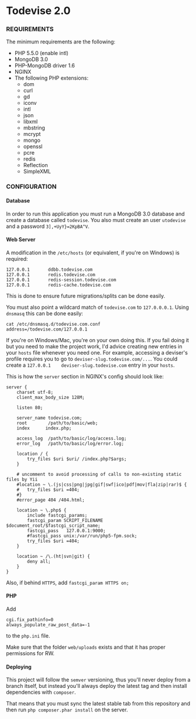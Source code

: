 Todevise 2.0
================================

### REQUIREMENTS

The minimum requirements are the following:

* PHP 5.5.0 (enable intl)
* MongoDB 3.0
* PHP-MongoDB driver 1.6
* NGINX
* The following PHP extensions:
  * dom
  * curl
  * gd
  * iconv
  * intl
  * json
  * libxml
  * mbstring
  * mcrypt
  * mongo
  * openssl
  * pcre
  * redis
  * Reflection
  * SimpleXML

### CONFIGURATION

#### Database

In order to run this application you must run a MongoDB 3.0 database and create
a database called `todevise`. You also must create an user `utodevise` and a
password `3],+UyY}=2KpBA^V`.

#### Web Server

A modification in the `/etc/hosts` (or equivalent, if you're on Windows) is
required:

```
127.0.0.1       ddbb.todevise.com
127.0.0.1       redis.todevise.com
127.0.0.1       redis-session.todevise.com
127.0.0.1       redis-cache.todevise.com
```

This is done to ensure future migrations/splits can be done easily.

You must also point a wildcard match of `todevise.com` to `127.0.0.0.1`.
Using `dnsmasq` this can be done easily:

```
cat /etc/dnsmasq.d/todevise.com.conf
address=/todevise.com/127.0.0.1
```

If you're on Windows/Mac, you're on your own doing this. If you fail doing it but you need to
make the project work, I'd advice creating new entries in your `hosts` file whenever you need
one. For example, accessing a deviser's profile requires you to go to `deviser-slug.todevise.com/...`.
You could create a `127.0.0.1    deviser-slug.todevise.com` entry in your `hosts`.

This is how the `server` section in NGINX's config should look like:

	server {
		charset utf-8;
		client_max_body_size 128M;

		listen 80;

		server_name todevise.com;
		root		/path/to/basic/web;
		index	   index.php;

		access_log  /path/to/basic/log/access.log;
		error_log   /path/to/basic/log/error.log;

		location / {
			try_files $uri $uri/ /index.php?$args;
		}

		# uncomment to avoid processing of calls to non-existing static files by Yii
		#location ~ \.(js|css|png|jpg|gif|swf|ico|pdf|mov|fla|zip|rar)$ {
		#	try_files $uri =404;
		#}
		#error_page 404 /404.html;

		location ~ \.php$ {
			include fastcgi_params;
			fastcgi_param SCRIPT_FILENAME $document_root/$fastcgi_script_name;
			fastcgi_pass   127.0.0.1:9000;
			#fastcgi_pass unix:/var/run/php5-fpm.sock;
			try_files $uri =404;
		}

		location ~ /\.(ht|svn|git) {
			deny all;
		}
	}

Also, if behind `HTTPS`, add `fastcgi_param HTTPS on;`

#### PHP

Add

    cgi.fix_pathinfo=0
    always_populate_raw_post_data=-1

to the `php.ini` file.

Make sure that the folder `web/uploads` exists and that it has proper permissions for RW.

#### Deploying

This project will follow the `semver` versioning, thus you'll never deploy from
a branch itself, but instead you'll always deploy the latest tag and then
install dependencies with `composer`.

That means that you must sync the latest stable tab from this repository and
then run `php composer.phar install` on the server.
